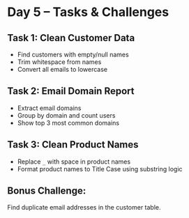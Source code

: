 # Day 5 – Tasks & Challenges

## Task 1: Clean Customer Data
- Find customers with empty/null names
- Trim whitespace from names
- Convert all emails to lowercase

## Task 2: Email Domain Report
- Extract email domains
- Group by domain and count users
- Show top 3 most common domains

## Task 3: Clean Product Names
- Replace `_` with space in product names
- Format product names to Title Case using substring logic

## Bonus Challenge:
Find duplicate email addresses in the customer table.
